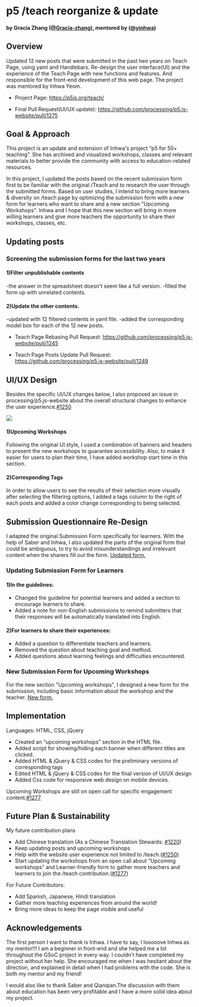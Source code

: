 # p5 /teach reorganize & update
#### by Gracia Zhang ([@Gracia-zhang](https://github.com/Gracia-zhang)), mentored by ([@yinhwa](https://github.com/yinhwa))


## Overview


Updated 12 new posts that were submitted in the past two years on Teach Page, using yaml and Handlebars. Re-design the user interface(UI) and the experience of the Teach Page with new functions and features. And responsible for the front-end development of this web page. The project was mentored by Inhwa Yeom.


* Project Page: https://p5js.org/teach/


* Final Pull Request(UI/UX update): https://github.com/processing/p5.js-website/pull/1275


## Goal & Approach


This project is an update and extension of Inhwa's project “p5 for 50+ teaching”. She has archived and visualized workshops, classes and relevant materials to better provide the community with access to education-related resources. 


In this project, I updated the posts based on the recent submission form first to be familiar with the original /Teach and to research the user through the submitted forms. Based on user studies, I intend to bring more learners & diversity on /teach page by optimizing the submission form with a new form for learners who want to share and a new section "Upcoming Workshops". Inhwa and I hope that this new section will bring in more willing learners and give more teachers the opportunity to share their workshops, classes, etc.


## Updating posts


### Screening the submission forms for the last two years


#### 1)Filter unpublishable contents
-the answer in the spreadsheet doesn't seem like a full version.
-filled the form up with unrelated contents.


#### 2)Update the other contents.
-updated with 12 filtered contents in yaml file.
-added the corresponding model box for each of the 12 new posts.

* Teach Page Rebasing Pull Request: https://github.com/processing/p5.js-website/pull/1245
  
* Teach Page Posts Update Pull Request: https://github.com/processing/p5.js-website/pull/1249


## UI/UX Design 

Besides the specific UI/UX changes below, I also proposed an issue in processing/p5.js-website about the overall structural changes to enhance the user experience.[#1250](https://github.com/processing/p5.js-website/issues/1250)


![](https://drive.google.com/uc?export=veiw&id=1r-wriIvnOPLL6G-ihrL-9wOSEOKfY7l3)


#### 1)Upcoming Workshops

Following the original UI style, I used a combination of banners and headers to present the new workshops to guarantee accessibility. Also, to make it easier for users to plan their time, I have added workshop start time in this section. 


#### 2)Corresponding Tags

In order to allow users to see the results of their selection more visually after selecting the filtering options, I added a tags column to the right of each posts and added a color change corresponding to being selected.


## Submission Questionnaire Re-Design

I adapted the original Submission Form specifically for learners.
With the help of Saber and Inhwa, I also updated the parts of the original form that could be ambiguous, to try to avoid misunderstandings and irrelevant content when the sharers fill out the form. [Updated form.](https://forms.gle/GVLrxrvuBTpSTzgCA)


### Updating Submission Form for Learners

#### 1)In the guidelines:

- Changed the guideline for potential learners and added a section to encourage learners to share.
- Added a note for non-English submissions to remind submitters that their responses will be automatically translated into English.

#### 2)For learners to share their experiences:

- Added a question to differentiate teachers and learners.
- Removed the question about teaching goal and method.
- Added questions about learning feelings and difficulties encountered.

### New Submission Form for Upcoming Workshops

For the new section "Upcoming workshops", I designed a new form for the submission, including basic information about the workshop and the teacher. [New form.](https://forms.gle/mP9oFpeA4SMWoi446)

## Implementation

Languages: HTML, CSS, jQuery


- Created an “upcoming workshops” section in the HTML file.
- Added script for showing/hiding each banner when different titles are clicked.
- Added HTML & jQuery & CSS codes for the preliminary versions of corresponding tags
- Edited HTML & jQuery & CSS codes for the final version of UI/UX design
- Added Css code for responsive web design on mobile devices.

Upcoming Workshops are still on open call for specific engagement content.[#1277](https://github.com/processing/p5.js-website/issues/1277)

## Future Plan & Sustainability

My future contribution plans
- Add Chinese translation (As a Chinese Translation Stewards: [#1220](https://github.com/processing/p5.js-website/issues/1220))
- Keep updating posts and upcoming workshops
- Help with the website user experience not limited to /teach.([#1250](https://github.com/processing/p5.js-website/issues/1250))
- Start updating the workshops from an open call about “Upcoming workshops” and Learner-friendly form to gather more teachers and learners to join the /teach contribution.([#1277](https://github.com/processing/p5.js-website/issues/1277))


For Future Contributors:
- Add Spanish, Japanese, Hindi translation
- Gather more teaching experiences from around the world!
- Bring more ideas to keep the page visible and useful


## Acknowledgements

The first person I want to thank is Inhwa. I have to say, I looooove Inhwa as my mentor!!! I am a beginner in front-end and she helped me a lot throughout the GSoC project in every way. I couldn't have completed my project without her help. She encouraged me when I was hesitant about the direction, and explained in detail when I had problems with the code. She is both my mentor and my friend!

I would also like to thank Saber and Qianqian.The discussion with them about education has been very profitable and I have a more solid idea about my project.
